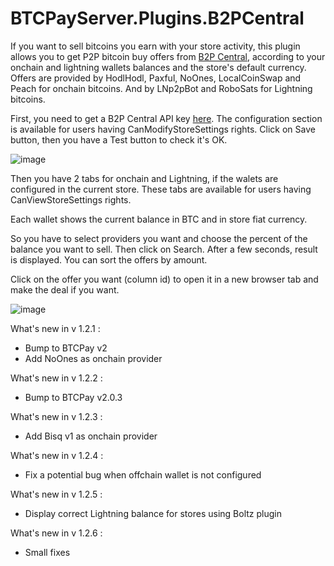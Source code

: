 # BTCPayServer.Plugins.B2PCentral

If you want to sell bitcoins you earn with your store activity, this plugin allows you to get P2P bitcoin buy offers from <a href="https://www.b2p-central.com" target="b2p">B2P Central</a>, according to your onchain and lightning wallets balances and the store's default currency.
Offers are provided by HodlHodl, Paxful, NoOnes, LocalCoinSwap and Peach for onchain bitcoins. And by LNp2pBot and RoboSats for Lightning bitcoins.

First, you need to get a B2P Central API key <a href="https://getapi.b2p-central.com" target="b2pApi">here</a>.
The configuration section is available for users having CanModifyStoreSettings rights. Click on Save button, then you have a Test button to check it's OK.

![image](https://github.com/user-attachments/assets/d7a41bde-0e5e-49a8-b449-28069f6055f5)

Then you have 2 tabs for onchain and Lightning, if the walets are configured in the current store.
These tabs are available for users having CanViewStoreSettings rights.

Each wallet shows the current balance in BTC and in store fiat currency.

So you have to select providers you want and choose the percent of the balance you want to sell. Then click on Search.
After a few seconds, result is displayed. You can sort the offers by amount.

Click on the offer you want (column id) to open it in a new browser tab and make the deal if you want.

![image](https://github.com/user-attachments/assets/e44b05fb-b06e-4d3d-b895-5b02b7aea501)


What's new in v 1.2.1 :
- Bump to BTCPay v2
- Add NoOnes as onchain provider

What's new in v 1.2.2 :
- Bump to BTCPay v2.0.3

What's new in v 1.2.3 :
- Add Bisq v1 as onchain provider

What's new in v 1.2.4 :
- Fix a potential bug when offchain wallet is not configured

What's new in v 1.2.5 :
- Display correct Lightning balance for stores using Boltz plugin

What's new in v 1.2.6 :
- Small fixes




